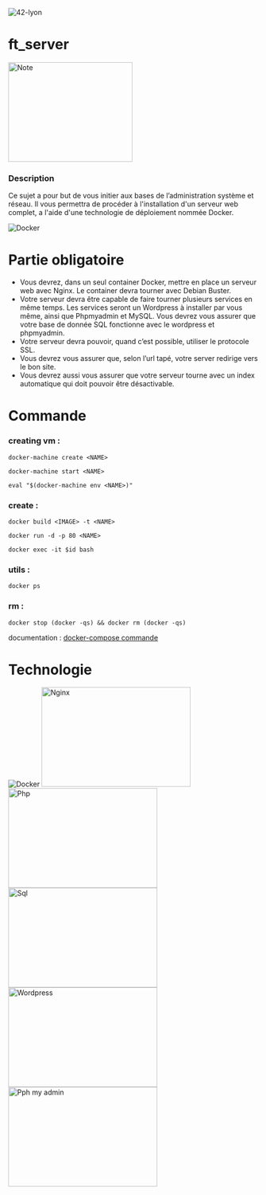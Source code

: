 ![42-lyon](https://user-images.githubusercontent.com/45235527/106354618-6ec65a00-62f3-11eb-8688-ba9e0f4e77de.jpg)

# ft_server

<img alt="Note" src="https://user-images.githubusercontent.com/45235527/96753610-698e7080-13d0-11eb-9461-d3351c9208d7.png" width="250" height="200" />

### <strong>Description</strong>

Ce sujet a pour but de vous initier aux bases de l’administration système et réseau. Il vous permettra de procéder à
l'installation d'un serveur web complet, a l'aide d'une technologie de déploiement nommée Docker.

![Docker](https://user-images.githubusercontent.com/45235527/96755415-fd613c00-13d2-11eb-9e80-ca852dbd7cac.png)


# Partie obligatoire

- Vous devrez, dans un seul container Docker, mettre en place un serveur web avec
Nginx. Le container devra tourner avec Debian Buster.
- Votre serveur devra être capable de faire tourner plusieurs services en même temps.
Les services seront un Wordpress à installer par vous même, ainsi que Phpmyadmin
et MySQL. Vous devrez vous assurer que votre base de donnée SQL fonctionne
avec le wordpress et phpmyadmin.
- Votre serveur devra pouvoir, quand c’est possible, utiliser le protocole SSL.
- Vous devrez vous assurer que, selon l’url tapé, votre server redirige vers le bon
site.
- Vous devrez aussi vous assurer que votre serveur tourne avec un index automatique
qui doit pouvoir être désactivable.


# Commande

### creating vm :

`docker-machine create <NAME>`

`docker-machine start <NAME>`

`eval "$(docker-machine env <NAME>)"`

### create :
 
 `docker build <IMAGE> -t <NAME>`

`docker run -d -p 80 <NAME>`

`docker exec -it $id bash`

### utils :

`docker ps`

### rm :

`docker stop (docker -qs) && docker rm (docker -qs)`

documentation : <a href="https://www.padok.fr/blog/docker-docker-compose-commandes-connaitre">docker-compose commande</a>


# Technologie

![Docker](https://user-images.githubusercontent.com/45235527/96755415-fd613c00-13d2-11eb-9e80-ca852dbd7cac.png) <img alt="Nginx" src="https://user-images.githubusercontent.com/45235527/96755516-1b2ea100-13d3-11eb-90a5-eef37dc45090.png" width="300" height="200" /> <img alt="Php" src="https://user-images.githubusercontent.com/45235527/96755596-36011580-13d3-11eb-8f1f-3d0df5ca7782.png" width="300" height="200" /> <img alt="Sql" src="https://user-images.githubusercontent.com/45235527/96755726-5e890f80-13d3-11eb-9c6b-5ac803a7a5fc.png" width="300" height="200" /> <img alt="Wordpress" src="https://user-images.githubusercontent.com/45235527/96755647-47e2b880-13d3-11eb-918f-e904e959f4f9.png" width="300" height="200" /> <img alt="Pph my admin" src="https://user-images.githubusercontent.com/45235527/96904960-1d0e6800-1498-11eb-9ebf-beddaae4bb93.png" width="300" height="200" />
